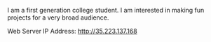 I am a first generation college student. I am interested in making fun projects for a very broad audience.

Web Server IP Address: http://35.223.137.168